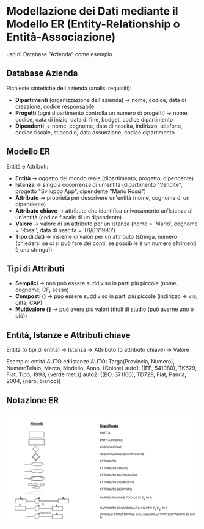 # Modellazione dei Dati mediante il Modello ER (Entity-Relationship o Entità-Associazione)

uso di Database "Azienda" come esempio

## Database Azienda

Richieste sintetiche dell'azienda (analisi requisiti):
- **Dipartimenti** (organizzazione dell'azienda) -> nome, codice, data di creazione, codice responsabile
- **Progetti** (ogni dipartimento controlla un numero di progetti) -> nome, codice, data di inizio, data di fine, budget, codice dipartimento
- **Dipendenti** -> nome, cognome, data di nascita, indirizzo, telefono, codice fiscale, stipendio, data assunzione, codice dipartimento

## Modello ER
Entità e Attributi:
- **Entità** -> oggetto del mondo reale (dipartimento, progetto, dipendente)
- **Istanza** -> singola occorrenza di un'entità (dipartimento "Vendite", progetto "Sviluppo App", dipendente "Mario Rossi")
- **Attributo** -> proprietà per descrivere un'entità (nome, cognome di un dipendente)
- **Attributo chiave** -> attributo che identifica univocamente un'istanza di un'entità (codice fiscale di un dipendente)
- **Valore** -> valore di un attributo per un'istanza (nome = 'Mario', cognome = 'Rossi', data di nascita = '01/01/1990')
- **Tipo di dati** -> insieme di valori per un attributo (stringa, numero (chiedersi se ci si può fare dei conti, se possibile è un numero altrimenti è una stringa))

## Tipi di Attributi
- **Semplici** -> non può essere suddiviso in parti più piccole (nome, cognome, CF, sesso)
- **Composti ()** -> può essere suddiviso in parti più piccole (indirizzo -> via, città, CAP)
- **Multivalore {}** -> può avere più valori (titoli di studio (può averne uno o più))

## Entità, Istanze e Attributi chiave
Entità (o tipi di entità) -> Istanza -> Attributo (o attributo chiave) -> Valore

Esempio: entità AUTO ed istanze
AUTO: Targa(Provincia, Numero), NumeroTelaio, Marca, Modello, Anno, {Colore}
auto1: ((FE, 541080), TK629, Fiat, Tipo, 1993, {verde met.})
auto2: ((BO, 371166), TD729, Fiat, Panda, 2004, {nero, bianco})

## Notazione ER
![alt text](image/03_00.png)